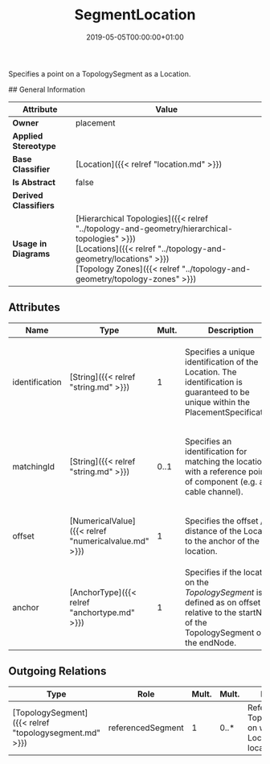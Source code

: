 ﻿---
title: SegmentLocation
toc: false
type: specs
date: "2019-05-05T00:00:00+01:00"
draft: false
menu_name: vec120

# Prev/next pager order (if `docs_section_pager` enabled in `params.toml`)
weight: 
---
<html><body><p>Specifies a point on a TopologySegment as a Location. </p></body></html>
## General Information

| Attribute               | Value |
|-------------------------|-------|
| **Owner**               | placement |
| **Applied Stereotype**  |   |
| **Base Classifier**     | [Location]({{< relref "location.md" >}})<br/>  |
| **Is Abstract**         | false |
| **Derived Classifiers** |   |
| **Usage in Diagrams**   | [Hierarchical Topologies]({{< relref "../topology-and-geometry/hierarchical-topologies" >}})<br/> [Locations]({{< relref "../topology-and-geometry/locations" >}})<br/> [Topology Zones]({{< relref "../topology-and-geometry/topology-zones" >}})<br/>  |

## Attributes
|  Name  |  Type  |  Mult.  |  Description  |  Owning Classifier  |
|--------|--------|---------|---------------|--------------|
|identification | [String]({{< relref "string.md" >}}) | 1 | <html>   <head>     </head>   <body>     <p> Specifies a unique identification of the Location. The identification is guaranteed to be unique within the PlacementSpecification.      </p>    </body> </html>  | [Location]({{< relref "location.md" >}}) |
|matchingId | [String]({{< relref "string.md" >}}) | 0..1 | <html><body><p>Specifies an identification for matching the location with a reference point of component (e.g. a cable channel).  </p></body></html> | [Location]({{< relref "location.md" >}}) |
|offset | [NumericalValue]({{< relref "numericalvalue.md" >}}) | 1 | <html><body><p>Specifies the offset / distance of the Location to the anchor of the location.  </p></body></html> | [SegmentLocation]({{< relref "segmentlocation.md" >}}) |
|anchor | [AnchorType]({{< relref "anchortype.md" >}}) | 1 | <html>   <head>     </head>   <body> Specifies if the location on the <i>TopologySegment</i> is defined as on offset relative to the startNode of the TopologySegment or the endNode.   </body> </html>  | [SegmentLocation]({{< relref "segmentlocation.md" >}}) |

## Outgoing Relations
|    Type  |   Role   |   Mult.   |   Mult.   |   Description   |
|----------|----------|-----------|-----------|-----------------|
| [TopologySegment]({{< relref "topologysegment.md" >}}) | referencedSegment | 1 | 0..* | References the TopologieSegment on which the Location is located.   |
